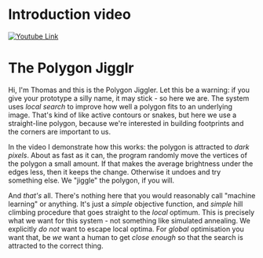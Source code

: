 # Introduction video

[![Youtube Link](https://img.youtube.com/vi/M6VcD3chx8k/0.jpg)](https://www.youtube.com/watch?v=M6VcD3chx8k)

# The Polygon Jigglr

Hi, I'm Thomas and this is the Polygon Jiggler. Let this be a warning: if you give your prototype a silly name, it may stick - so here we are. The system uses *local search* to improve how well a polygon fits to an underlying image. That's kind of like active contours or snakes, but here we use a straight-line polygon, because we're interested in building footprints and the corners are important to us.

In the video I demonstrate how this works: the polygon is attracted to *dark pixels*. About as fast as it can, the program randomly move the vertices of the polygon a small amount. If that makes the average brightness under the edges less, then it keeps the change. Otherwise it undoes and try something else. We "jiggle" the polygon, if you will.

And *that's* all. There's nothing here that you would reasonably call "machine learning" or anything. It's just a *simple* objective function, and *simple* hill climbing procedure that goes straight to the *local* optimum. This is precisely what we want for this system - not something like simulated annealing. We explicitly *do not* want to escape local optima. For *global* optimisation you want that, be *we* want a human to get *close enough* so that the search is attracted to the correct thing.
